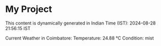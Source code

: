 # My Project

This content is dynamically generated in Indian Time (IST): 2024-08-28 21:56:15 IST


Current Weather in Coimbatore:
Temperature: 24.88 °C
Condition: mist
